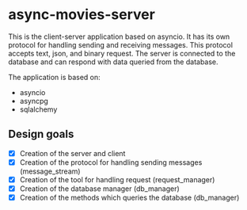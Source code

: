 # async-movies-server
This is the client-server application based on asyncio. It has its own 
protocol for handling sending and receiving messages. This protocol 
accepts text, json, and binary request. The server is connected 
to the database and can respond with data queried from the 
database.

The application is based on:
* asyncio
* asyncpg
* sqlalchemy

## Design goals

- [x] Creation of the server and client
- [x] Creation of the protocol for handling sending messages (message_stream)
- [x] Creation of the tool for handling request (request_manager)
- [x] Creation of the database manager (db_manager)
- [x] Creation of the methods which queries the database (db_manager)
